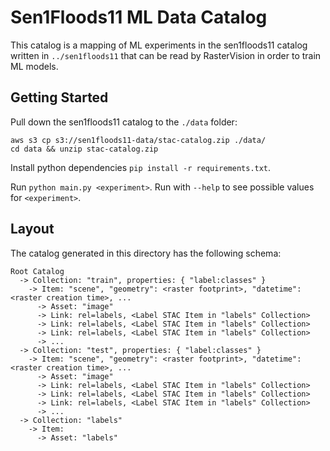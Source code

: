 # Sen1Floods11 ML Data Catalog

This catalog is a mapping of ML experiments in the sen1floods11 catalog written in `../sen1floods11` that can be read by RasterVision in order to train ML models.

## Getting Started

Pull down the sen1floods11 catalog to the `./data` folder:

```
aws s3 cp s3://sen1floods11-data/stac-catalog.zip ./data/
cd data && unzip stac-catalog.zip
```

Install python dependencies `pip install -r requirements.txt`.

Run `python main.py <experiment>`. Run with `--help` to see possible values for `<experiment>`.

## Layout

The catalog generated in this directory has the following schema:

```
Root Catalog
  -> Collection: "train", properties: { "label:classes" }
    -> Item: "scene", "geometry": <raster footprint>, "datetime": <raster creation time>, ...
      -> Asset: "image"
      -> Link: rel=labels, <Label STAC Item in "labels" Collection>
      -> Link: rel=labels, <Label STAC Item in "labels" Collection>
      -> Link: rel=labels, <Label STAC Item in "labels" Collection>
      -> ...
  -> Collection: "test", properties: { "label:classes" }
    -> Item: "scene", "geometry": <raster footprint>, "datetime": <raster creation time>, ...
      -> Asset: "image"
      -> Link: rel=labels, <Label STAC Item in "labels" Collection>
      -> Link: rel=labels, <Label STAC Item in "labels" Collection>
      -> Link: rel=labels, <Label STAC Item in "labels" Collection>
      -> ...
  -> Collection: "labels"
    -> Item:
      -> Asset: "labels"
```
